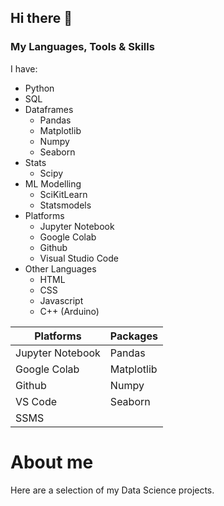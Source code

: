 ## Hi there 👋

### My Languages, Tools & Skills
I have:
  - Python
  - SQL
  - Dataframes
    - Pandas
    - Matplotlib
    - Numpy
    - Seaborn
  - Stats
    - Scipy
  - ML Modelling
    - SciKitLearn
    - Statsmodels
  - Platforms
    - Jupyter Notebook 
    - Google Colab
    - Github
    - Visual Studio Code
  - Other Languages
    - HTML
    - CSS
    - Javascript
    - C++ (Arduino)
   
| Platforms        | Packages   |
| ---              | ---        |
| Jupyter Notebook | Pandas     |
| Google Colab     | Matplotlib |
| Github           | Numpy      |
| VS Code          | Seaborn    |
| SSMS             |            |


# About me

Here are a selection of my Data Science projects.

<!--
**robertsproulcran/robertsproulcran** is a ✨ _special_ ✨ repository because its `README.md` (this file) appears on your GitHub profile.

Here are some ideas to get you started:

- 🔭 I’m currently working on ...
- 🌱 I’m currently learning ...
- 👯 I’m looking to collaborate on ...
- 🤔 I’m looking for help with ...
- 💬 Ask me about ...
- 📫 How to reach me: ...
- 😄 Pronouns: ...
- ⚡ Fun fact: ...
-->
